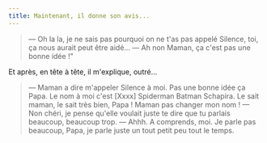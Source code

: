 ```yaml
---
title: Maintenant, il donne son avis...
---
```


> — Oh la la, je ne sais pas pourquoi on ne t'as pas appelé Silence, toi, ça nous aurait peut être aidé...
> — Ah non Maman, ça c'est pas une bonne idée !"

Et après, en tête à tête, il m'explique, outré...

> — Maman a dire m'appeler Silence à moi. Pas une bonne idée ça Papa. Le nom à moi c'est [Xxxx] Spiderman Batman Schapira. Le sait maman, le sait très bien, Papa ! Maman pas changer mon nom !
> — Non chéri, je pense qu'elle voulait juste te dire que tu parlais beaucoup, beaucoup trop.
> — Ahhh. A comprends, moi. Je parle pas beaucoup, Papa, je parle juste un tout petit peu tout le temps.

